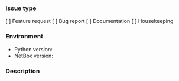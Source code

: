 <!--
    Before opening a new issue, please search through the existing issues to
    see if your topic has already been addressed. Note that you may need to
    remove the "is:open" filter from the search bar to include closed issues.

    Check the appropriate type for your issue below by placing an x between the
    brackets. For assistance with installation issues, or for any other issues
    other than those listed below, please raise your topic for discussion on
    our mailing list:

        https://groups.google.com/forum/#!forum/netbox-discuss

    Please note that issues which do not fall under any of the below categories
    will be closed. Due to an excessive backlog of feature requests, we are
    not currently accepting any proposals which extend NetBox's feature scope.

    Do not prepend any sort of tag to your issue's title. An administrator will
    review your issue and assign labels as appropriate.
--->
### Issue type
[ ] Feature request <!-- An enhancement of existing functionality -->
[ ] Bug report      <!-- Unexpected or erroneous behavior -->
[ ] Documentation   <!-- A modification to the documentation -->
[ ] Housekeeping    <!-- Changes pertaining to the codebase itself -->

<!--
    Please describe the environment in which you are running NetBox. (Be sure
    to verify that you are running the latest stable release of NetBox before
    submitting a bug report.) If you are submitting a bug report and have made
    any changes to the code base, please first validate that your bug can be
    recreated while running an official release.
-->
### Environment
* Python version:  <!-- Example: 3.5.4 -->
* NetBox version:  <!-- Example: 2.3.5 -->

<!--
    BUG REPORTS must include:
        * A list of the steps needed for someone else to reproduce the bug
        * A description of the expected and observed behavior
        * Any relevant error messages (screenshots may also help)

    FEATURE REQUESTS must include:
        * A detailed description of the proposed functionality
        * A use case for the new feature
        * A rough description of any necessary changes to the database schema
        * Any relevant third-party libraries which would be needed
-->
### Description
